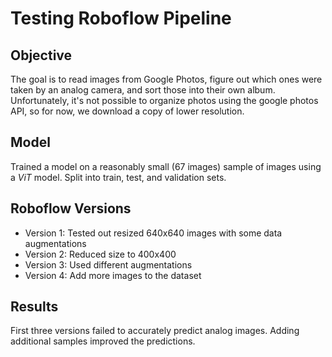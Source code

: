 # Testing Roboflow Pipeline

## Objective
The goal is to read images from Google Photos, figure out which ones were taken by an analog camera, and sort those into their own album.
Unfortunately, it's not possible to organize photos using the google photos API, so for now, we download a copy of lower resolution.

## Model
Trained a model on a reasonably small (67 images) sample of images using a *ViT* model. Split into train, test, and validation sets. 


## Roboflow Versions
* Version 1: Tested out resized 640x640 images with some data augmentations
* Version 2: Reduced size to 400x400
* Version 3: Used different augmentations 
* Version 4: Add more images to the dataset


## Results

First three versions failed to accurately predict analog images. Adding additional samples improved the predictions.